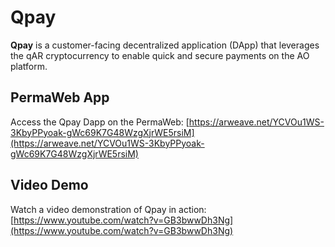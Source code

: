 # Qpay

**Qpay** is a customer-facing decentralized application (DApp) that leverages the qAR cryptocurrency to enable quick and secure payments on the AO platform.

## PermaWeb App
Access the Qpay Dapp on the PermaWeb:
[https://arweave.net/YCVOu1WS-3KbyPPyoak-gWc69K7G48WzgXjrWE5rsiM](https://arweave.net/YCVOu1WS-3KbyPPyoak-gWc69K7G48WzgXjrWE5rsiM)

## Video Demo
Watch a video demonstration of Qpay in action:
[https://www.youtube.com/watch?v=GB3bwwDh3Ng](https://www.youtube.com/watch?v=GB3bwwDh3Ng)